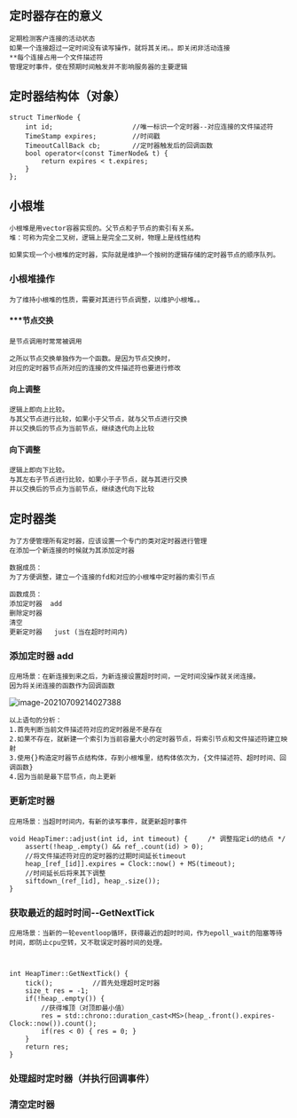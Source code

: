 ## 定时器存在的意义

```
定期检测客户连接的活动状态
如果一个连接超过一定时间没有读写操作，就将其关闭。。即关闭非活动连接
**每个连接占用一个文件描述符
管理定时事件，使在预期时间触发并不影响服务器的主要逻辑
```

## 定时器结构体（对象）

```
struct TimerNode {
    int id;                    //唯一标识一个定时器--对应连接的文件描述符
    TimeStamp expires;         //时间戳
    TimeoutCallBack cb;        //定时器触发后的回调函数
    bool operator<(const TimerNode& t) {
        return expires < t.expires;
    }
};
```

## 小根堆

```
小根堆是用vector容器实现的。父节点和子节点的索引有关系。
堆：可称为完全二叉树，逻辑上是完全二叉树，物理上是线性结构

如果实现一个小根堆的定时器，实际就是维护一个按树的逻辑存储的定时器节点的顺序队列。

```

### 小根堆操作

```
为了维持小根堆的性质，需要对其进行节点调整，以维护小根堆。。
```

#### ***节点交换

```
是节点调用时常常被调用

之所以节点交换单独作为一个函数。是因为节点交换时，
对应的定时器节点所对应的连接的文件描述符也要进行修改
```

#### 向上调整

```
逻辑上即向上比较。
与其父节点进行比较，如果小于父节点，就与父节点进行交换
并以交换后的节点为当前节点，继续迭代向上比较
```

#### 向下调整

```
逻辑上即向下比较。
与其左右子节点进行比较，如果小于子节点，就与其进行交换
并以交换后的节点为当前节点，继续迭代向下比较
```

## 定时器类

```
为了方便管理所有定时器，应该设置一个专门的类对定时器进行管理
在添加一个新连接的时候就为其添加定时器

数据成员：
为了方便调整，建立一个连接的fd和对应的小根堆中定时器的索引节点

函数成员：
添加定时器  add
删除定时器
清空
更新定时器   just (当在超时时间内)
```

### 添加定时器  add

```
应用场景：在新连接到来之后，为新连接设置超时时间，一定时间没操作就关闭连接。
因为将关闭连接的函数作为回调函数
```

![image-20210709214027388](C:\Users\Echo\AppData\Roaming\Typora\typora-user-images\image-20210709214027388.png)

```
以上语句的分析：
1.首先判断当前文件描述符对应的定时器是不是存在 
2.如果不存在，就新建一个索引为当前容量大小的定时器节点，将索引节点和文件描述符建立映射
3.使用{}构造定时器节点结构体，存到小根堆里，结构体依次为，{文件描述符、超时时间、回调函数}
4.因为当前是最下层节点，向上更新
```

### 更新定时器

```
应用场景：当超时时间内，有新的读写事件，就更新超时事件
```

```
void HeapTimer::adjust(int id, int timeout) {     /* 调整指定id的结点 */
    assert(!heap_.empty() && ref_.count(id) > 0);
    //将文件描述符对应的定时器的过期时间延长timeout
    heap_[ref_[id]].expires = Clock::now() + MS(timeout);
    //时间延长后将来其下调整
    siftdown_(ref_[id], heap_.size());
}
```

### 获取最近的超时时间--GetNextTick

```
应用场景：当新的一轮eventloop循环，获得最近的超时时间，作为epoll_wait的阻塞等待时间，即防止cpu空转，又不耽误定时器时间的处理。
```

```


int HeapTimer::GetNextTick() {
    tick();          //首先处理超时定时器
    size_t res = -1;
    if(!heap_.empty()) {
        //获得堆顶（对顶即最小值）
        res = std::chrono::duration_cast<MS>(heap_.front().expires-Clock::now()).count();
        if(res < 0) { res = 0; }
    }
    return res;
}
```

### 处理超时定时器（并执行回调事件）

### 清空定时器

### 

